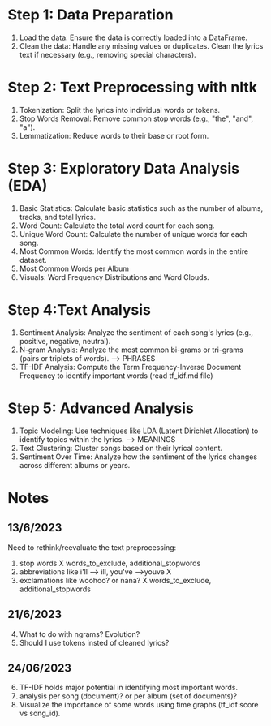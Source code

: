 
# Step 1: Data Preparation
1. Load the data: Ensure the data is correctly loaded into a DataFrame.
2. Clean the data: Handle any missing values or duplicates. Clean the lyrics text if necessary (e.g., removing special characters).

# Step 2: Text Preprocessing with nltk
1. Tokenization: Split the lyrics into individual words or tokens.
2. Stop Words Removal: Remove common stop words (e.g., "the", "and", "a").
3. Lemmatization: Reduce words to their base or root form.

# Step 3: Exploratory Data Analysis (EDA)
1. Basic Statistics: Calculate basic statistics such as the number of albums, tracks, and total lyrics.
2. Word Count: Calculate the total word count for each song.
3. Unique Word Count: Calculate the number of unique words for each song.
4. Most Common Words: Identify the most common words in the entire dataset.
5. Most Common Words per Album
6. Visuals: Word Frequency Distributions and Word Clouds.

# Step 4:Text Analysis
1. Sentiment Analysis: Analyze the sentiment of each song's lyrics (e.g., positive, negative, neutral).
2. N-gram Analysis: Analyze the most common bi-grams or tri-grams (pairs or triplets of words). --> PHRASES
3. TF-IDF Analysis: Compute the Term Frequency-Inverse Document Frequency to identify important words (read tf_idf.md file)

# Step 5: Advanced Analysis 
1. Topic Modeling: Use techniques like LDA (Latent Dirichlet Allocation) to identify topics within the lyrics. --> MEANINGS
2. Text Clustering: Cluster songs based on their lyrical content.
3. Sentiment Over Time: Analyze how the sentiment of the lyrics changes across different albums or years.

# Notes 
## 13/6/2023

Need to rethink/reevaluate the text preprocessing:
1) stop words X words_to_exclude, additional_stopwords
2) abbreviations like i'll --> ill, you've -->youve X
3) exclamations like woohoo? or nana? X words_to_exclude, additional_stopwords

## 21/6/2023
4) What to do with ngrams? Evolution? 
5) Should I use tokens insted of cleaned lyrics?

## 24/06/2023
6) TF-IDF holds major potential in identifying most important words. 
7) analysis per song (document)? or per album (set of documents)?
8) Visualize the importance of some words using time graphs (tf_idf score vs song_id).


